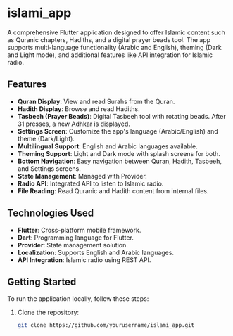 # islami_app

A comprehensive Flutter application designed to offer Islamic content such as Quranic chapters,
Hadiths, and a digital prayer beads tool. The app supports multi-language functionality (Arabic and
English), theming (Dark and Light mode), and additional features like API integration for Islamic
radio.

## Features

- **Quran Display**: View and read Surahs from the Quran.
- **Hadith Display**: Browse and read Hadiths.
- **Tasbeeh (Prayer Beads)**: Digital Tasbeeh tool with rotating beads. After 31 presses, a new
  Adhkar is displayed.
- **Settings Screen**: Customize the app's language (Arabic/English) and theme (Dark/Light).
- **Multilingual Support**: English and Arabic languages available.
- **Theming Support**: Light and Dark mode with splash screens for both.
- **Bottom Navigation**: Easy navigation between Quran, Hadith, Tasbeeh, and Settings screens.
- **State Management**: Managed with Provider.
- **Radio API**: Integrated API to listen to Islamic radio.
- **File Reading**: Read Quranic and Hadith content from internal files.

## Technologies Used

- **Flutter**: Cross-platform mobile framework.
- **Dart**: Programming language for Flutter.
- **Provider**: State management solution.
- **Localization**: Supports English and Arabic languages.
- **API Integration**: Islamic radio using REST API.

## Getting Started

To run the application locally, follow these steps:

1. Clone the repository:
   ```bash
   git clone https://github.com/yourusername/islami_app.git
